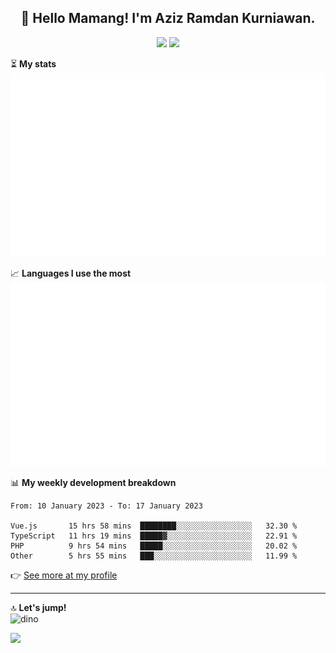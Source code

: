 <h2 align="center">👋 Hello Mamang! I'm Aziz Ramdan Kurniawan.</h2>  
<p align="center">
  <img src="https://komarev.com/ghpvc/?username=azizramdan">
  <img src="https://wakatime.com/badge/user/90056fa0-4c31-4eca-954e-2a3ac05896f9.svg">
</p>
    
⏳ **My stats**  
![](https://raw.githubusercontent.com/azizramdan/github-stats/master/generated/overview.svg#gh-dark-mode-only)

📈 **Languages I use the most**  
![](https://raw.githubusercontent.com/azizramdan/github-stats/master/generated/languages.svg#gh-dark-mode-only)

📊 **My weekly development breakdown**
<!--START_SECTION:waka-->

```text
From: 10 January 2023 - To: 17 January 2023

Vue.js       15 hrs 58 mins  ████████░░░░░░░░░░░░░░░░░   32.30 %
TypeScript   11 hrs 19 mins  █████▓░░░░░░░░░░░░░░░░░░░   22.91 %
PHP          9 hrs 54 mins   █████░░░░░░░░░░░░░░░░░░░░   20.02 %
Other        5 hrs 55 mins   ███░░░░░░░░░░░░░░░░░░░░░░   11.99 %
```

<!--END_SECTION:waka-->
👉 [See more at my profile](https://wakatime.com/@azizramdan)
***
🔝 **Let's jump!**  
![dino](https://raw.githubusercontent.com/azizramdan/azizramdan/master/dino.gif)  

![](https://hit.yhype.me/github/profile?user_id=27954794)
